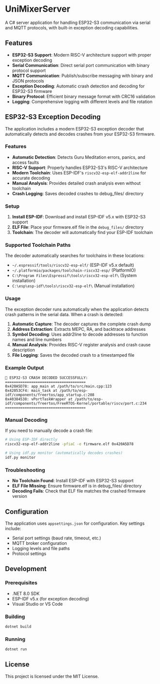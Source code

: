 # UniMixerServer

A C# server application for handling ESP32-S3 communication via serial and MQTT protocols, with built-in exception decoding capabilities.

## Features

- **ESP32-S3 Support**: Modern RISC-V architecture support with proper exception decoding
- **Serial Communication**: Direct serial port communication with binary protocol support
- **MQTT Communication**: Publish/subscribe messaging with binary and JSON protocols
- **Exception Decoding**: Automatic crash detection and decoding for ESP32-S3 firmware
- **Binary Protocol**: Efficient binary message format with CRC16 validation
- **Logging**: Comprehensive logging with different levels and file rotation

## ESP32-S3 Exception Decoding

The application includes a modern ESP32-S3 exception decoder that automatically detects and decodes crashes from your ESP32-S3 firmware.

### Features

- **Automatic Detection**: Detects Guru Meditation errors, panics, and access faults
- **RISC-V Support**: Properly handles ESP32-S3's RISC-V architecture
- **Modern Toolchain**: Uses ESP-IDF's `riscv32-esp-elf-addr2line` for accurate decoding
- **Manual Analysis**: Provides detailed crash analysis even without toolchain
- **Crash Logging**: Saves decoded crashes to debug_files/ directory

### Setup

1. **Install ESP-IDF**: Download and install ESP-IDF v5.x with ESP32-S3 support
2. **ELF File**: Place your firmware.elf file in the `debug_files/` directory
3. **Toolchain**: The decoder will automatically find your ESP-IDF toolchain

### Supported Toolchain Paths

The decoder automatically searches for toolchains in these locations:
- `~/.espressif/tools/riscv32-esp-elf/` (ESP-IDF v5.x default)
- `~/.platformio/packages/toolchain-riscv32-esp/` (PlatformIO)
- `C:\Program Files\Espressif\tools\riscv32-esp-elf\` (System installation)
- `C:\esp\esp-idf\tools\riscv32-esp-elf\` (Manual installation)

### Usage

The exception decoder runs automatically when the application detects crash patterns in the serial data. When a crash is detected:

1. **Automatic Capture**: The decoder captures the complete crash dump
2. **Address Extraction**: Extracts MEPC, RA, and backtrace addresses
3. **Symbol Decoding**: Uses addr2line to decode addresses to function names and line numbers
4. **Manual Analysis**: Provides RISC-V register analysis and crash cause description
5. **File Logging**: Saves the decoded crash to a timestamped file

### Example Output

```
🚨 ESP32-S3 CRASH DECODED SUCCESSFULLY:
=====================================
0x420A5D78: app_main at /path/to/src/main.cpp:123
0x42053CF4: main_task at /path/to/esp-idf/components/freertos/app_startup.c:208
0x40384538: vPortTaskWrapper at /path/to/esp-idf/components/freertos/FreeRTOS-Kernel/portable/riscv/port.c:234
=====================================
```

### Manual Decoding

If you need to manually decode a crash file:

```bash
# Using ESP-IDF directly
riscv32-esp-elf-addr2line -pfiaC -e firmware.elf 0x420A5D78

# Using idf.py monitor (automatically decodes crashes)
idf.py monitor
```

### Troubleshooting

- **No Toolchain Found**: Install ESP-IDF with ESP32-S3 support
- **ELF File Missing**: Ensure firmware.elf is in debug_files/ directory
- **Decoding Fails**: Check that ELF file matches the crashed firmware version

## Configuration

The application uses `appsettings.json` for configuration. Key settings include:

- Serial port settings (baud rate, timeout, etc.)
- MQTT broker configuration
- Logging levels and file paths
- Protocol settings

## Development

### Prerequisites

- .NET 8.0 SDK
- ESP-IDF v5.x (for exception decoding)
- Visual Studio or VS Code

### Building

```bash
dotnet build
```

### Running

```bash
dotnet run
```

## License

This project is licensed under the MIT License.
